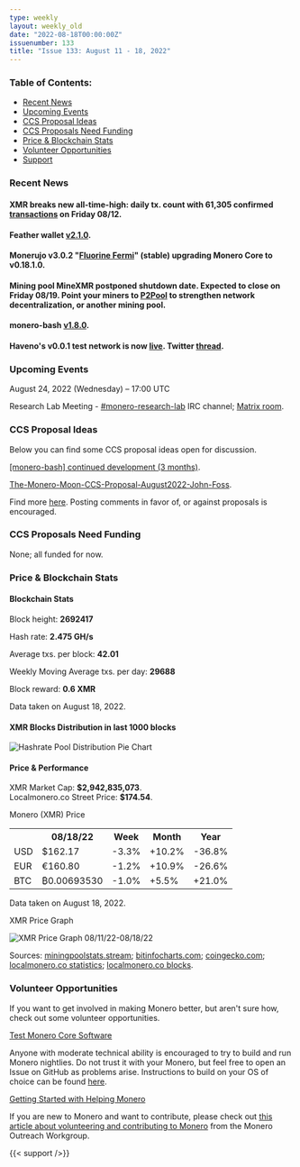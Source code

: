```yaml
---
type: weekly
layout: weekly_old
date: "2022-08-18T00:00:00Z"
issuenumber: 133
title: "Issue 133: August 11 - 18, 2022"
---
```


<h3>Table of Contents:</h3>
<ul class="contents">
    <li><a href="#news">Recent News</a></li>
    <li><a href="#events">Upcoming Events</a></li>
    <li><a href="#ideas">CCS Proposal Ideas</a></li>
    <li><a href="#proposals">CCS Proposals Need Funding</a></li>
    <li><a href="#stats">Price & Blockchain Stats</a></li>
    <li><a href="#volunteer">Volunteer Opportunities</a></li>
    <li><a href="#support">Support</a></li>
</ul>

<h3 id="news">Recent News</h3>

<div class="newsbyte">
    <h4>XMR breaks new all-time-high: daily tx. count with 61,305 confirmed <a href="https://revuo-xmr.com/img/xmr-tx.count.ath1.png" target="_blank">transactions</a> on Friday 08/12.</h4>
</div>

<div class="newsbyte">
    <h4>Feather wallet <a href="https://teddit.adminforge.de/r/FeatherWallet/comments/wmly8h/feather_wallet_210_released/" target="_blank">v2.1.0</a>.</h4>
</div>

<div class="newsbyte">
    <h4>Monerujo v3.0.2 "<a href="https://github.com/m2049r/xmrwallet/releases/tag/v3.0.2" target="_blank">Fluorine Fermi</a>" (stable) upgrading Monero Core to v0.18.1.0.</h4>
</div>

<div class="newsbyte">
    <h4>Mining pool MineXMR postponed shutdown date. Expected to close on Friday 08/19. Point your miners to <a href="https://github.com/SChernykh/p2pool" target="_blank">P2Pool</a> to strengthen network decentralization, or another mining pool.</h4>
</div>

<div class="newsbyte">
    <h4>monero-bash <a href="https://github.com/hinto-janaiyo/monero-bash/releases/tag/v1.8.0" target="_blank">v1.8.0</a>.</h4>
</div>

<div class="newsbyte">
    <h4>Haveno's v0.0.1 test network is now <a href="https://haveno.exchange/blog/test-network-launched/" target="_blank">live</a>. Twitter <a href="https://nitter.it/HavenoDEX/status/1560171585243324416" target="_blank">thread</a>.</h4>
</div>

<h3 id="events">Upcoming Events</h3>

<div class="event">
    <p class="date" markdown="1">August 24, 2022 (Wednesday) – 17:00 UTC</p>
    <p markdown="1">Research Lab Meeting - <a href="irc://irc.libera.chat/#monero-research-lab" target="_blank">#monero-research-lab</a> IRC channel; <a href="https://matrix.to/#/#monero-research-lab:monero.social" target="_blank">Matrix room</a>.</p>
</div>

<h3 id="ideas">CCS Proposal Ideas</h3>

<p>Below you can find some CCS proposal ideas open for discussion.</p>

<div class="proposal">
<p><a href="https://repo.getmonero.org/monero-project/ccs-proposals/-/merge_requests/333" target="_blank">[monero-bash] continued development (3 months)</a>.</p>
</div>

<div class="proposal">
<p><a href="https://repo.getmonero.org/monero-project/ccs-proposals/-/merge_requests/336" target="_blank">The-Monero-Moon-CCS-Proposal-August2022-John-Foss</a>.</p>
</div>

<div class="proposal">
<p>Find more <a href="https://ccs.getmonero.org/ideas/" target="_blank">here</a>. Posting comments in favor of, or against proposals is encouraged.</p>
</div>

<h3 id="proposals">CCS Proposals Need Funding</h3>

<p>None; all funded for now.</p>

<h3 id="stats">Price & Blockchain Stats</h3>

<h4 class="stat">Blockchain Stats</h4>

<div class="bcstats">
    <p>Block height: <b>2692417</b></p>
    <p>Hash rate: <b>2.475 GH/s</b></p>
    <p>Average txs. per block: <b>42.01</b></p>
    <p>Weekly Moving Average txs. per day: <b>29688</b></p>
    <p>Block reward: <b>0.6 XMR</b></p>
</div>
<p class="note">Data taken on August 18, 2022.</p>

<h4 class="stat">XMR Blocks Distribution in last 1000 blocks</h4>
<p><img src="/img/hashrate-pool-distribution-0818.png" alt="Hashrate Pool Distribution Pie Chart"/></p>

<h4 class="stat" id="price-stat">Price & Performance</h4>

<div class="price-intro">XMR Market Cap: <b>$2,942,835,073</b>.<br/>Localmonero.co Street Price: <b>$174.54</b>.</div>

<p class="table-title">Monero (XMR) Price</p>
<table class="price-table">
  <tr class="row1">
    <th></th>
    <th>08/18/22</th>
    <th>Week</th>
    <th>Month</th>
    <th>Year</th>
  </tr>
  <tr>
    <td data-th="XMR to">USD</td>
    <td data-th="08/18/22">$162.17</td>
    <td data-th="Week" class="red">-3.3%</td>
    <td data-th="Month" class="green">+10.2%</td>
    <td data-th="Year" class="red">-36.8%</td>
  </tr>
  <tr class="row3">
    <td data-th="XMR to">EUR</td>
    <td data-th="08/18/22">€160.80</td>
    <td data-th="Week" class="red">-1.2%</td>
    <td data-th="Month" class="green">+10.9%</td>
    <td data-th="Year" class="red">-26.6%</td>
  </tr>
  <tr>
    <td data-th="XMR to">BTC</td>
    <td data-th="08/18/22">₿0.00693530</td>
    <td data-th="Week" class="red">-1.0%</td>
    <td data-th="Month" class="green">+5.5%</td>
    <td data-th="Year" class="green">+21.0%</td>
  </tr>
</table>
<p class="note">Data taken on August 18, 2022.</p>

<p class="table-title">XMR Price Graph</p>

![XMR Price Graph 08/11/22-08/18/22](/img/weekly-chart-0818.png "XMR Price Graph 08/11/22-08/18/22")

Sources: <a href="https://miningpoolstats.stream/monero" target="_blank">miningpoolstats.stream</a>; <a href="https://bitinfocharts.com/monero/" target="_blank">bitinfocharts.com</a>; <a href="https://www.coingecko.com/en/coins/monero" target="_blank">coingecko.com</a>; <a href="https://localmonero.co/statistics" target="_blank">localmonero.co statistics</a>; <a href="https://localmonero.co/blocks" target="_blank">localmonero.co blocks</a>.

<h3 id="volunteer">Volunteer Opportunities</h3>

<p>If you want to get involved in making Monero better, but aren't sure how, check out some volunteer opportunities.</p>

<div class="newsbyte">
    <p class="date"><a href="https://github.com/monero-project/monero" target="_blank">Test Monero Core Software</a></p>
    <p>Anyone with moderate technical ability is encouraged to try to build and run Monero nightlies. Do not trust it with your Monero, but feel free to open an Issue on GitHub as problems arise. Instructions to build on your OS of choice can be found <a href="https://github.com/monero-project/monero#compiling-monero-from-source" target="_blank">here</a>. </p>
</div>

<div class="newsbyte">
    <p class="date"><a href="https://github.com/monero-project/monero" target="_blank">Getting Started with Helping Monero</a></p>
    <p>If you are new to Monero and want to contribute, please check out <a href="https://www.monerooutreach.org/stories/getting-started-helping-monero.php" target="_blank">this article about volunteering and contributing to Monero</a> from the Monero Outreach Workgroup. </p>
</div>

{{< support />}}


